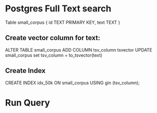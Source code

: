 # Postgres Full Text search

Table small_corpus {
    id TEXT PRIMARY KEY,
    text TEXT
}

## Create vector column for text:
ALTER TABLE small_corpus ADD COLUMN tsv_column tsvector
UPDATE small_corpus set tsv_column = to_tsvector(text)

## Create Index

CREATE INDEX idx_50k ON small_corpus USING gin (tsv_column);

# Run Query

